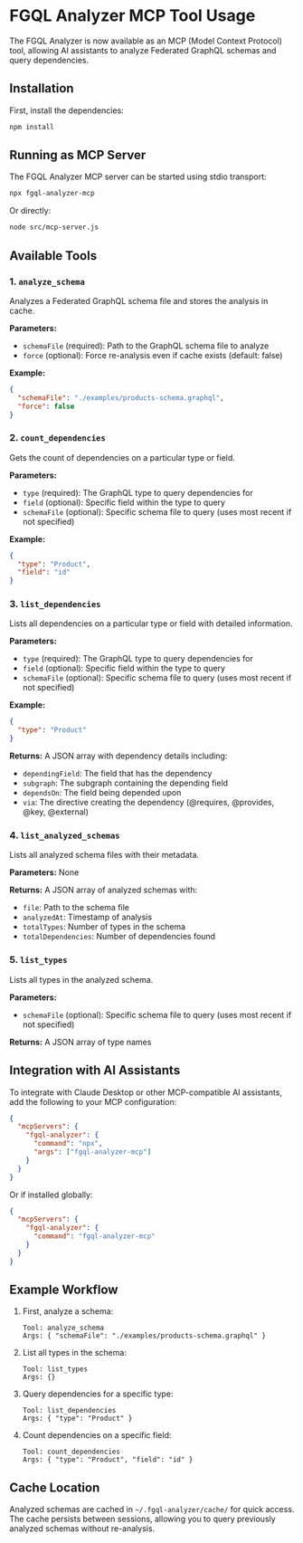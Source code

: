 # FGQL Analyzer MCP Tool Usage

The FGQL Analyzer is now available as an MCP (Model Context Protocol) tool, allowing AI assistants to analyze Federated GraphQL schemas and query dependencies.

## Installation

First, install the dependencies:

```bash
npm install
```

## Running as MCP Server

The FGQL Analyzer MCP server can be started using stdio transport:

```bash
npx fgql-analyzer-mcp
```

Or directly:

```bash
node src/mcp-server.js
```

## Available Tools

### 1. `analyze_schema`
Analyzes a Federated GraphQL schema file and stores the analysis in cache.

**Parameters:**
- `schemaFile` (required): Path to the GraphQL schema file to analyze
- `force` (optional): Force re-analysis even if cache exists (default: false)

**Example:**
```json
{
  "schemaFile": "./examples/products-schema.graphql",
  "force": false
}
```

### 2. `count_dependencies`
Gets the count of dependencies on a particular type or field.

**Parameters:**
- `type` (required): The GraphQL type to query dependencies for
- `field` (optional): Specific field within the type to query
- `schemaFile` (optional): Specific schema file to query (uses most recent if not specified)

**Example:**
```json
{
  "type": "Product",
  "field": "id"
}
```

### 3. `list_dependencies`
Lists all dependencies on a particular type or field with detailed information.

**Parameters:**
- `type` (required): The GraphQL type to query dependencies for
- `field` (optional): Specific field within the type to query
- `schemaFile` (optional): Specific schema file to query (uses most recent if not specified)

**Example:**
```json
{
  "type": "Product"
}
```

**Returns:** A JSON array with dependency details including:
- `dependingField`: The field that has the dependency
- `subgraph`: The subgraph containing the depending field
- `dependsOn`: The field being depended upon
- `via`: The directive creating the dependency (@requires, @provides, @key, @external)

### 4. `list_analyzed_schemas`
Lists all analyzed schema files with their metadata.

**Parameters:** None

**Returns:** A JSON array of analyzed schemas with:
- `file`: Path to the schema file
- `analyzedAt`: Timestamp of analysis
- `totalTypes`: Number of types in the schema
- `totalDependencies`: Number of dependencies found

### 5. `list_types`
Lists all types in the analyzed schema.

**Parameters:**
- `schemaFile` (optional): Specific schema file to query (uses most recent if not specified)

**Returns:** A JSON array of type names

## Integration with AI Assistants

To integrate with Claude Desktop or other MCP-compatible AI assistants, add the following to your MCP configuration:

```json
{
  "mcpServers": {
    "fgql-analyzer": {
      "command": "npx",
      "args": ["fgql-analyzer-mcp"]
    }
  }
}
```

Or if installed globally:

```json
{
  "mcpServers": {
    "fgql-analyzer": {
      "command": "fgql-analyzer-mcp"
    }
  }
}
```

## Example Workflow

1. First, analyze a schema:
   ```
   Tool: analyze_schema
   Args: { "schemaFile": "./examples/products-schema.graphql" }
   ```

2. List all types in the schema:
   ```
   Tool: list_types
   Args: {}
   ```

3. Query dependencies for a specific type:
   ```
   Tool: list_dependencies
   Args: { "type": "Product" }
   ```

4. Count dependencies on a specific field:
   ```
   Tool: count_dependencies
   Args: { "type": "Product", "field": "id" }
   ```

## Cache Location

Analyzed schemas are cached in `~/.fgql-analyzer/cache/` for quick access. The cache persists between sessions, allowing you to query previously analyzed schemas without re-analysis.